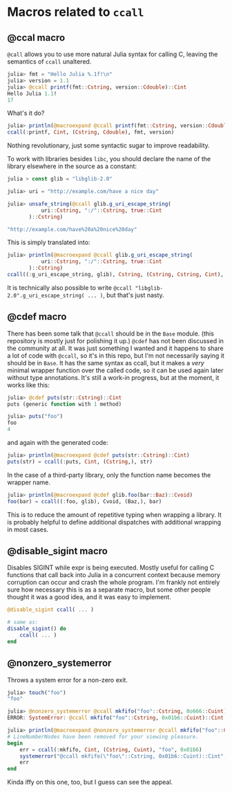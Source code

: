 # Macros related to `ccall`

## @ccal macro

`@call` allows you to use more natural Julia syntax for calling C,
leaving the semantics of `ccall` unaltered.

```julia
julia> fmt = "Hello Julia %.1f!\n"
julia> version = 1.1
julia> @ccall printf(fmt::Cstring, version::Cdouble)::Cint
Hello Julia 1.1!
17
```

What's it do?

```julia
julia> println(@macroexpand @ccall printf(fmt::Cstring, version::Cdouble)::Cint)
ccall(:printf, Cint, (Cstring, Cdouble), fmt, version)
```

Nothing revolutionary, just some syntactic sugar to improve
readability.

To work with libraries besides `libc`, you should declare the name of the
library elsewhere in the source as a constant:

```julia
julia > const glib = "libglib-2.0"

julia> uri = "http://example.com/have a nice day"

julia> unsafe_string(@ccall glib.g_uri_escape_string(
           uri::Cstring, ":/"::Cstring, true::Cint
       )::Cstring)

"http://example.com/have%20a%20nice%20day"
```

This is simply translated into:

```julia
julia> println(@macroexpand @ccall glib.g_uri_escape_string(
           uri::Cstring, ":/"::Cstring, true::Cint
       )::Cstring)
ccall((:g_uri_escape_string, glib), Cstring, (Cstring, Cstring, Cint), uri, ":/, true)
```

It is technically also possible to write `@ccall
"libglib-2.0".g_uri_escape_string( ... )`, but that's just nasty.

## @cdef macro

There has been some talk that `@ccall` should be in the `Base` module.
(this repository is mostly just for polishing it up.) `@cdef` has not
been discussed in the community at all. It was just something I wanted
and it happens to share a lot of code with `@ccall`, so it's in this
repo, but I'm not necessarily saying it should be in `Base`. It has
the same syntax as ccall, but it makes a _very_ minimal wrapper
function over the called code, so it can be used again later without
type annotations. It's still a work-in progress, but at the moment, it
works like this:

```julia
julia> @cdef puts(str::Cstring)::Cint
puts (generic function with 1 method)

julia> puts("foo")
foo
4
```

and again with the generated code:

```julia
julia> println(@macroexpand @cdef puts(str::Cstring)::Cint)
puts(str) = ccall(:puts, Cint, (Cstring,), str)
```

In the case of a third-party library, only the function name becomes
the wrapper name.

```julia
julia> println(@macroexpand @cdef glib.foo(bar::Baz)::Cvoid)
foo(bar) = ccall((:foo, glib), Cvoid, (Baz,), bar)
```

This is to reduce the amount of repetitive typing when wrapping a
library. It is probably helpful to define additional dispatches with
additional wrapping in most cases.

## @disable_sigint macro

Disables SIGINT while expr is being executed. Mostly useful for calling
C functions that call back into Julia in a concurrent context because
memory corruption can occur and crash the whole program. I'm frankly
not entirely sure how necessary this is as a separate macro, but some
other people thought it was a good idea, and it was easy to implement.

```julia
@disable_sigint ccall( ... )

# same as:
disable_sigint() do
    ccall( ... )
end
```

## @nonzero_systemerror

Throws a system error for a non-zero exit.

```julia
julia> touch("foo")
"foo"

julia> @nonzero_systemerror @ccall mkfifo("foo"::Cstring, 0o666::Cuint)::Cint
ERROR: SystemError: @ccall mkfifo("foo"::Cstring, 0x01b6::Cuint)::Cint: File exists

julia> println(@macroexpand @nonzero_systemerror @ccall mkfifo("foo"::Cstring, 0o666::Cuint)::Cint)
# LineNumberNodes have been removed for your viewing pleasure.
begin
    err = ccall(:mkfifo, Cint, (Cstring, Cuint), "foo", 0x01b6)
    systemerror("@ccall mkfifo(\"foo\"::Cstring, 0x01b6::Cuint)::Cint", err != 0)
    err
end
```

Kinda iffy on this one, too, but I guess can see the appeal.

